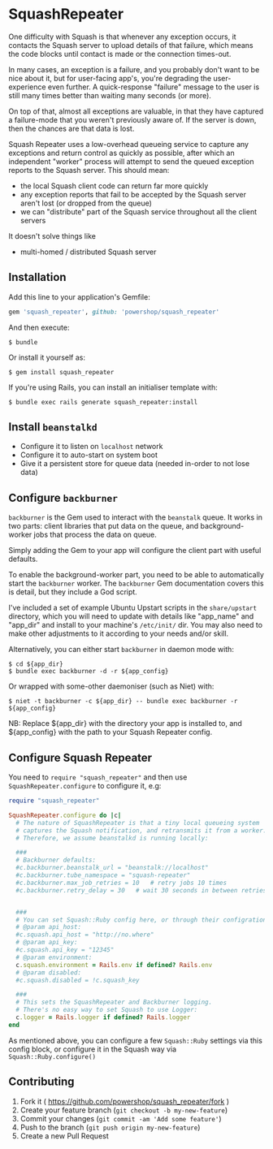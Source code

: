 # SquashRepeater

One difficulty with Squash is that whenever any exception occurs, it contacts the
Squash server to upload details of that failure, which means the code blocks until
contact is made or the connection times-out.

In many cases, an exception is a failure, and you probably don't want to be nice
about it, but for user-facing app's, you're degrading the user-experience even
further.  A quick-response "failure" message to the user is still many times better
than waiting many seconds (or more).

On top of that, almost all exceptions are valuable, in that they have captured a
failure-mode that you weren't previously aware of.  If the server is down, then the
chances are that data is lost.

Squash Repeater uses a low-overhead queueing service to capture any exceptions and
return control as quickly as possible, after which an independent "worker" process
will attempt to send the queued exception reports to the Squash server.
This should mean:
- the local Squash client code can return far more quickly
- any exception reports that fail to be accepted by the Squash server aren't lost
  (or dropped from the queue)
- we can "distribute" part of the Squash service throughout all the client servers

It doesn't solve things like
- multi-homed / distributed Squash server

## Installation

Add this line to your application's Gemfile:

```ruby
gem 'squash_repeater', github: 'powershop/squash_repeater'
```

And then execute:

    $ bundle

Or install it yourself as:

    $ gem install squash_repeater

If you're using Rails, you can install an initialiser template with:

    $ bundle exec rails generate squash_repeater:install

## Install `beanstalkd`

- Configure it to listen on `localhost` network
- Configure it to auto-start on system boot
- Give it a persistent store for queue data (needed in-order to not lose data)

## Configure `backburner`

`backburner` is the Gem used to interact with the `beanstalk` queue.
It works in two parts:  client libraries that put data on the queue, and background-worker jobs that process the data on
queue.

Simply adding the Gem to your app will configure the client part with useful defaults.

To enable the background-worker part, you need to be able to automatically start the `backburner` worker.
The `backburner` Gem documentation covers this is detail, but they include a God script.

I've included a set of example Ubuntu Upstart scripts in the `share/upstart` directory, which you will need to update
with details like "app_name" and "app_dir" and install to your machine's `/etc/init/` dir.
You may also need to make other adjustments to it according to your needs and/or skill.

Alternatively, you can either start `backburner` in daemon mode with:

    $ cd ${app_dir}
    $ bundle exec backburner -d -r ${app_config}

Or wrapped with some-other daemoniser (such as Niet) with:

    $ niet -t backburner -c ${app_dir} -- bundle exec backburner -r ${app_config}

NB: Replace ${app_dir} with the directory your app is installed to, and ${app_config} with the path to your Squash
Repeater config.

## Configure Squash Repeater

You need to `require "squash_repeater"` and then use `SquashRepeater.configure` to configure it, e.g:

```ruby
require "squash_repeater"

SquashRepeater.configure do |c|
  # The nature of SquashRepeater is that a tiny local queueing system
  # captures the Squash notification, and retransmits it from a worker.
  # Therefore, we assume beanstalkd is running locally:

  ###
  # Backburner defaults:
  #c.backburner.beanstalk_url = "beanstalk://localhost"
  #c.backburner.tube_namespace = "squash-repeater"
  #c.backburner.max_job_retries = 10   # retry jobs 10 times
  #c.backburner.retry_delay = 30   # wait 30 seconds in between retries


  ###
  # You can set Squash::Ruby config here, or through their configration method. Either way, they must be set:
  # @param api_host:
  #c.squash.api_host = "http://no.where"
  # @param api_key:
  #c.squash.api_key = "12345"
  # @param environment:
  c.squash.environment = Rails.env if defined? Rails.env
  # @param disabled:
  #c.squash.disabled = !c.squash_key

  ###
  # This sets the SquashRepeater and Backburner logging.
  # There's no easy way to set Squash to use Logger:
  c.logger = Rails.logger if defined? Rails.logger
end
```

As mentioned above, you can configure a few `Squash::Ruby` settings via this config block, or configure it in the Squash
way via `Squash::Ruby.configure()`

## Contributing

1. Fork it ( https://github.com/powershop/squash_repeater/fork )
2. Create your feature branch (`git checkout -b my-new-feature`)
3. Commit your changes (`git commit -am 'Add some feature'`)
4. Push to the branch (`git push origin my-new-feature`)
5. Create a new Pull Request
